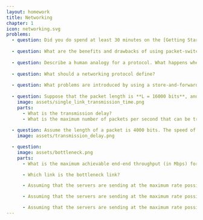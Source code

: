 ```yaml
---
layout: homework
title: Networking
chapter: 1
icon: networking.svg
problems:
  - question: Did you do spend at least 30 minutes on the [Getting Started](http://www-net.cs.umass.edu/wireshark-labs/Wireshark_Intro_v8.0.pdf) Wireshark lab?
  
  - question: What are the benefits and drawbacks of using packet-switching vs circuit switching?
  
  - question: Describe a human analogy for a protocol. What happens when someone does not follow the protocol?
  
  - question: What should a networking protocol define?
  
  - question: What problems are introduced by using a store-and-forward transmission technique for routers and switches?
  
  - question: Suppose that the packet length is **L = 16000 bits**, and that the link transmission rate along the link to router on the right is **R = 100 Mbps**. 
    image: assets/single_link_transmission_time.png
    parts:
      - What is the transmission delay?
      - What is the maximum number of packets per second that can be transmitted by this link?
  
  - question: Assume the length of a packet is 4000 bits. The speed of light propagation delay on each link is 3x10<sup>8</sup> m/sec. What is the **transmission delay** and **propagation delay** for links 1, 2, and 3? What is the total end-to-end delay?
    image: assets/transmission_delay.png

  - question: 
    image: assets/bottleneck.png
    parts: 
      - What is the maximum achievable end-end throughput (in Mbps) for each of four client-to-server pairs, assuming that the middle link is fairly shared (divides its transmission rate equally)?

      - Which link is the bottleneck link?

      - Assuming that the servers are sending at the maximum rate possible, what are the link utilizations for the server links (R<sub>S</sub>)?

      - Assuming that the servers are sending at the maximum rate possible, what are the link utilizations for the client links (R<sub>C</sub>)?

      - Assuming that the servers are sending at the maximum rate possible, what is the link utilizations for the shared link (R)?
---
```

